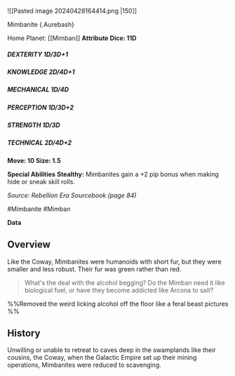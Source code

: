  ![[Pasted image 20240428164414.png |150]] 

Mimbanite {.Aurebash}

Home Planet: [[Mimban]]
**Attribute Dice: 11D**
##### DEXTERITY 1D/3D+1
##### KNOWLEDGE 2D/4D+1
##### MECHANICAL 1D/4D
##### PERCEPTION 1D/3D+2
##### STRENGTH 1D/3D
##### TECHNICAL 2D/4D+2
**Move: 10**
**Size: 1.5**

**Special Abilities**
**Stealthy:** Mimbanites gain a +2 pip bonus when making hide or sneak skill rolls.

*Source: Rebellion Era Sourcebook (page 84)*

#Mimbanite #Mimban

**Data**

## Overview

Like the Coway, Mimbanites were humanoids with short fur, but they were smaller and less robust. Their fur was green rather than red.

> What's the deal with the alcohol begging? Do the Mimban need it like biological fuel, or have they become addicted like Arcona to salt?

%%Removed the weird licking alcohol off the floor like a feral beast pictures  %%

## History

Unwilling or unable to retreat to caves deep in the swamplands like their cousins, the Coway, when the Galactic Empire set up their mining operations, Mimbanites were reduced to scavenging.

